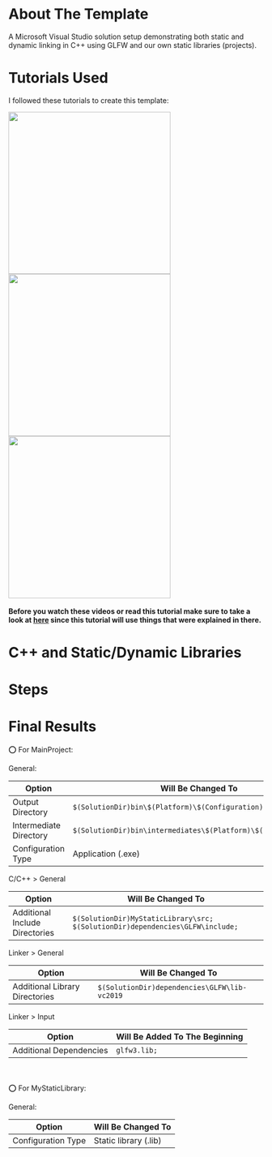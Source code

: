 

# About The Template

A Microsoft Visual Studio solution setup demonstrating both static and dynamic linking in C++ using GLFW and our own static libraries (projects).



# Tutorials Used

I followed these tutorials to create this template:

<a href="https://www.youtube.com/watch?v=or1dAmUO8k0">
    <img width="320" src="http://img.youtube.com/vi/or1dAmUO8k0/maxresdefault.jpg">
</a>

<a href="https://www.youtube.com/watch?v=pLy69V2F_8M">
    <img width="320" src="http://img.youtube.com/vi/pLy69V2F_8M/maxresdefault.jpg">
</a>

<a href="https://www.youtube.com/watch?v=Wt4dxDNmDA8">
    <img width="320" src="http://img.youtube.com/vi/Wt4dxDNmDA8/maxresdefault.jpg">
</a>
<br><br>
<b>
Before you watch these videos or read this tutorial make sure to take a look at <a href="https://github.com/oziris78/cpp-project-template">here</a> 
since this tutorial will use things that were explained in there.
</b>


# C++ and Static/Dynamic Libraries


# Steps



# Final Results

⭕ For MainProject:

General:

| Option  | Will Be Changed To  |
| ------------- | ------------- |
| Output Directory  | `$(SolutionDir)bin\$(Platform)\$(Configuration)\`  |
| Intermediate Directory  | `$(SolutionDir)bin\intermediates\$(Platform)\$(Configuration)\`  |
| Configuration Type  | Application (.exe) |

C/C++ > General

| Option  | Will Be Changed To  |
| ------------- | ------------- |
| Additional Include Directories  | `$(SolutionDir)MyStaticLibrary\src; $(SolutionDir)dependencies\GLFW\include;`  |

Linker > General

| Option  | Will Be Changed To  |
| ------------- | ------------- |
| Additional Library Directories  | `$(SolutionDir)dependencies\GLFW\lib-vc2019`  |

Linker > Input

| Option  | Will Be Added To The Beginning  |
| ------------- | ------------- |
| Additional Dependencies  | `glfw3.lib;`  |

<br><br>
⭕ For MyStaticLibrary:

General:

| Option  | Will Be Changed To  |
| ------------- | ------------- |
| Configuration Type  | Static library (.lib) |


